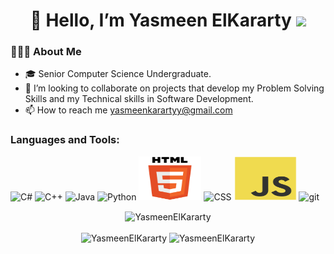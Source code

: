 <h1 align="center">👋 Hello, I’m Yasmeen ElKararty 
  <a href="https://www.linkedin.com/in/yasmeenelkararty/"><img src="https://img.shields.io/badge/linkedin-%230177B5?style=flat&logo=linkedin&logoColor=white"/></a> 
</h1>

<h3> 👨🏻‍💻 About Me </h3>

- 🎓 Senior Computer Science Undergraduate.
- 🔭  I’m looking to collaborate on projects that develop my Problem Solving Skills and my Technical skills in Software Development.
- 📫 How to reach me yasmeenkarartyy@gmail.com


<h3 align="left">Languages and Tools:</h3>
<p align="left"> 
  <img src="https://cdn.svgporn.com/logos/c-sharp.svg" alt="C#" width="100" height="70"/> 
  <img  src="https://cdn.worldvectorlogo.com/logos/c.svg" alt="C++" width="100" height="70"/> 
  <img src="https://www.vectorlogo.zone/logos/java/java-ar21.svg" alt="Java" width="100" height="70"/> 
  <img src="https://www.vectorlogo.zone/logos/python/python-ar21.svg" alt="Python" width="100" height="70"/> 
  <img src="https://raw.githubusercontent.com/devicons/devicon/master/icons/html5/html5-original-wordmark.svg" alt="html5"  width="100" height="70"/>
  <img src="https://www.vectorlogo.zone/logos/netlifyapp_watercss/netlifyapp_watercss-ar21.svg" alt="CSS" width="100" height="70"/> 
  <img src="https://raw.githubusercontent.com/devicons/devicon/master/icons/javascript/javascript-original.svg" alt="javascript" width="100" height="70"/> 
  <img src="https://www.vectorlogo.zone/logos/git-scm/git-scm-icon.svg" alt="git" width="100" height="70"/> 
</p>

<div align="center"><img align="center" src="https://github-readme-stats.vercel.app/api/top-langs?username=YasmeenKararty&show_icons=true&locale=en&layout=compact" alt="YasmeenElKararty" /></div>
<br>
<div align="center">
<img float="center" src="https://github-readme-stats.vercel.app/api?username=YasmeenKararty&show_icons=true&locale=en" alt="YasmeenElKararty" />
<img float="center" margin-left=5px src="https://github-readme-streak-stats.herokuapp.com/?user=YasmeenKararty&" alt="YasmeenElKararty" /></p>
</div>
<!---- 👋 Hi, I’m @YasmeenKararty
- 👀 I’m interested in programming and developing softwares and applications.
- 🌱 I’m currently learning Computer Science at Ain Shams University.
- 💞️ I’m looking to collaborate on various projects.
- 📫 How to reach me, send an email to yasmeenkarartyy@gmail.com
--->
<!---
YasmeenKararty/YasmeenKararty is a ✨ special ✨ repository because its `README.md` (this file) appears on your GitHub profile.
You can click the Preview link to take a look at your changes.
--->
